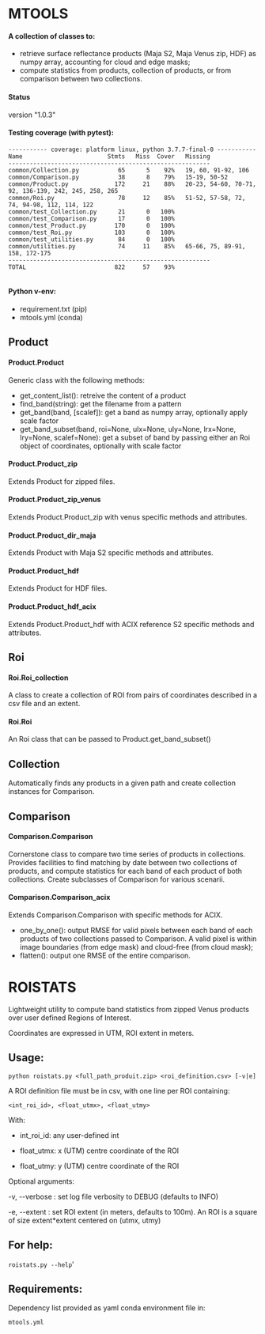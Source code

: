 # MTOOLS
#### A collection of classes to:
* retrieve surface reflectance products (Maja S2, Maja Venus zip, HDF) as numpy array, accounting for cloud and edge masks;
* compute statistics from products, collection of products, or from comparison between two collections.

#### Status

version "1.0.3"

#### Testing coverage (with pytest):

```
----------- coverage: platform linux, python 3.7.7-final-0 -----------
Name                        Stmts   Miss  Cover   Missing
---------------------------------------------------------
common/Collection.py           65      5    92%   19, 60, 91-92, 106
common/Comparison.py           38      8    79%   15-19, 50-52
common/Product.py             172     21    88%   20-23, 54-60, 70-71, 92, 136-139, 242, 245, 258, 265
common/Roi.py                  78     12    85%   51-52, 57-58, 72, 74, 94-98, 112, 114, 122
common/test_Collection.py      21      0   100%
common/test_Comparison.py      17      0   100%
common/test_Product.py        170      0   100%
common/test_Roi.py            103      0   100%
common/test_utilities.py       84      0   100%
common/utilities.py            74     11    85%   65-66, 75, 89-91, 158, 172-175
---------------------------------------------------------
TOTAL                         822     57    93%


```

#### Python v-env: 
* requirement.txt (pip)
* mtools.yml (conda)

## Product

#### Product.Product
Generic class with the following methods:
* get_content_list(): retreive the content of a product
* find_band(string): get the filename from a <string> pattern
* get_band(band, \[scalef\]): get a band as numpy array, optionally apply scale factor
* get_band_subset(band, roi=None, ulx=None, uly=None, lrx=None, lry=None, scalef=None): get a subset of band by passing either an Roi object of coordinates, optionally with scale factor

#### Product.Product_zip
Extends Product for zipped files. 

#### Product.Product_zip_venus
Extends Product.Product_zip with venus specific methods and attributes.

#### Product.Product_dir_maja
Extends Product with Maja S2 specific methods and attributes.

#### Product.Product_hdf
Extends Product for HDF files.

#### Product.Product_hdf_acix
Extends Product.Product_hdf with ACIX reference S2 specific methods and attributes.

## Roi

#### Roi.Roi_collection
A class to create a collection of ROI from pairs of coordinates described in a csv file and an extent.

#### Roi.Roi
An Roi class that can be passed to Product.get_band_subset()

## Collection
Automatically finds any products in a given path and create collection instances for Comparison.

## Comparison
#### Comparison.Comparison
Cornerstone class to compare two time series of products in collections. Provides facilities to find matching by date between two collections of products, and compute statistics for each band of each product of both collections. Create subclasses of Comparison for various scenarii.

#### Comparison.Comparison_acix
Extends Comparison.Comparison with specific methods for ACIX.
* one_by_one(): output RMSE for valid pixels between each band of each products of two collections passed to Comparison. A valid pixel is within image boundaries (from edge mask) and cloud-free (from cloud mask);
* flatten(): output one RMSE of the entire comparison. 

# ROISTATS

Lightweight utility to compute band statistics from zipped Venus products over user defined Regions of Interest.

Coordinates are expressed in UTM, ROI extent in meters.

## Usage:

`python roistats.py <full_path_produit.zip> <roi_definition.csv> [-v|e]`

A ROI definition file must be in csv, with one line per ROI containing:

`<int_roi_id>, <float_utmx>, <float_utmy>`

With:

* int_roi_id: any user-defined int

* float_utmx: x (UTM) centre coordinate of the ROI

* float_utmy: y (UTM) centre coordinate of the ROI

Optional arguments:

-v, --verbose : set log file verbosity to DEBUG (defaults to INFO)

-e, --extent : set ROI extent (in meters, defaults to 100m). An ROI is a square of size extent*extent centered on (utmx, utmy)

## For help:

`roistats.py --help`'

## Requirements:

Dependency list provided as yaml conda environment file in:

`mtools.yml`
